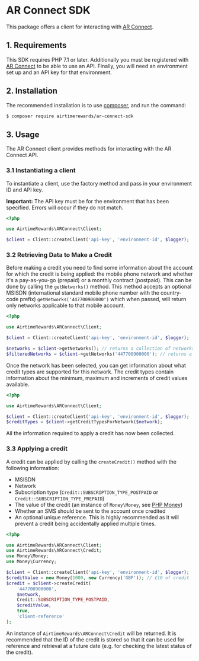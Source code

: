 # AR Connect SDK

This package offers a client for interacting with [AR Connect](https://www.airtimerewards.co.uk/connect).

## 1. Requirements

This SDK requires PHP 7.1 or later. Additionally you must be registered with 
[AR Connect](https://www.airtimerewards.co.uk/connect) to be able to use an API. Finally, you will need an environment 
set up and an API key for that environment.

## 2. Installation

The recommended installation is to use [composer](https://www.getcomposer.com), and run the command:

```bash
$ composer require airtimerewards/ar-connect-sdk
```

## 3. Usage

The AR Connect client provides methods for interacting with the AR Connect API.

### 3.1 Instantiating a client

To instantiate a client, use the factory method and pass in your environment ID and API key.

**Important:** The API key must be for the environment that has been specified. Errors will occur if they do not match.

```php
<?php

use AirtimeRewards\ARConnect\Client;

$client = Client::createClient('api-key', 'environment-id', $logger);
```

### 3.2 Retrieving Data to Make a Credit

Before making a credit you need to find some information about the account for which the credit is being applied: the
mobile phone network and whether it's a pay-as-you-go (prepaid) or a monthly contract (postpaid). This can be done by
calling the `getNetworks()` method. This method accepts an optional MSISDN (international standard mobile phone 
number with the country-code prefix) `getNetworks('447700900000')` which when passed, will return only networks 
applicable to that mobile account.

```php
<?php 

use AirtimeRewards\ARConnect\Client;

$client = Client::createClient('api-key', 'environment-id', $logger);

$networks = $client->getNetworks(); // returns a collection of networks
$filteredNetworks = $client->getNetworks('447700900000'); // returns a collection of networks for UK mobile number 07700 900 000
```

Once the network has been selected, you can get information about what credit types are supported for this network. The 
credit types contain information about the minimum, maximum and increments of credit values available.

```php
<?php 

use AirtimeRewards\ARConnect\Client;

$client = Client::createClient('api-key', 'environment-id', $logger);
$creditTypes = $client->getCreditTypesForNetwork($network);
```

All the information required to apply a credit has now been collected.

### 3.3 Applying a credit

A credit can be applied by calling the `createCredit()` method with the following information:

 * MSISDN
 * Network
 * Subscription type (`Credit::SUBSCRIPTION_TYPE_POSTPAID` or `Credit::SUBSCRIPTION_TYPE_PREPAID`)
 * The value of the credit (an instance of `Money\Money`, see [PHP Money](http://moneyphp.org))
 * Whether an SMS should be sent to the account once credited
 * An optional unique reference. This is highly recommended as it will prevent a credit being accidentally applied 
 multiple times.

```php
<?php 

use AirtimeRewards\ARConnect\Client;
use AirtimeRewards\ARConnect\Credit;
use Money\Money;
use Money\Currency;

$client = Client::createClient('api-key', 'environment-id', $logger);
$creditValue = new Money(1000, new Currency('GBP')); // £10 of credit
$credit = $client->createCredit(
    '447700900000',
    $network,
    Credit::SUBSCRIPTION_TYPE_POSTPAID,
    $creditValue,
    true,
    'client-reference'
);
```

An instance of `AirtimeRewards\ARConnect\Credit` will be returned. It is recommended that the ID of the credit is 
stored so that it can be used for reference and retrieval at a future date (e.g. for checking the latest status of 
the credit).
